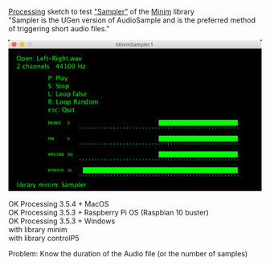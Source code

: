 [Processing](https://processing.org/) sketch to test ["Sampler"](http://code.compartmental.net/minim/sampler_class_sampler.html) of the [Minim](http://code.compartmental.net/minim/) library   
"Sampler is the UGen version of AudioSample and is the preferred method of triggering short audio files."  

![MinimSampler1](MinimSampler1.png)

OK Processing 3.5.4 + MacOS  
OK Processing 3.5.3 + Raspberry Pi OS (Raspbian 10 buster)  
OK Processing 3.5.3 + Windows  
with library minim  
with library controlP5  

Problem: Know the duration of the Audio file (or the number of samples)  
